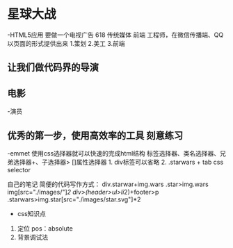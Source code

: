 # 星球大战
-HTML5应用
  要做一个电视广告 618 传统媒体 
  前端 工程师，在微信传播端、QQ以页面的形式提供出来
  1.策划
  2.美工
  3.前端
## 让我们做代码界的导演

## 电影

-演员

## 优秀的第一步，使用高效率的工具 刻意练习
-emmet
    使用css选择器就可以快速的完成html结构 
    标签选择器、类名选择器、兄弟选择器+、子选择器>
    []属性选择器
    1.  div标签可以省略
    2. .starwars + tab css selector

自己的笔记
简便的代码写作方式：
  div.starwar+img.wars
   .star>img.wars
   img[src="./images/"]*2
   div>(header>ul>li*2)+footer>p
   .starwars>img.star[src="./images/star.svg"]*2

- css知识点
1. 定位
pos：absolute
2. 背景调试法

